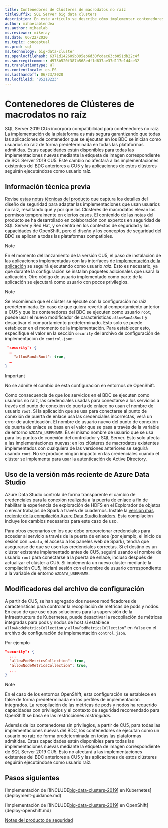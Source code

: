 ```yaml
---
title: Contenedores de Clústeres de macrodatos no raíz
titleSuffix: SQL Server big data clusters
description: En este artículo se describe cómo implementar contenedores no raíz en Clústeres de macrodatos de SQL Server
author: mihaelablendea
ms.author: mihaelab
ms.reviewer: mikeray
ms.date: 06/22/2020
ms.topic: conceptual
ms.prod: sql
ms.technology: big-data-cluster
ms.openlocfilehash: 6371d142609b095eb6d30fcdac63cb051db22c4f
ms.sourcegitcommit: d973b520f387b568edf1d637ae37d117e1d4ce32
ms.translationtype: HT
ms.contentlocale: es-ES
ms.lasthandoff: 06/23/2020
ms.locfileid: "85218223"
---
```

# <a name="non-root-big-data-clusters-containers"></a>Contenedores de Clústeres de macrodatos no raíz

SQL Server 2019 CU5 incorpora compatibilidad para contenedores no raíz. La implementación de la plataforma es más segura garantizando que todas las aplicaciones de contenedor que se ejecutan en los BDC se inician como usuarios no raíz de forma predeterminada en todas las plataformas admitidas. Estas capacidades están disponibles para todas las implementaciones nuevas mediante la etiqueta de imagen correspondiente de SQL Server 2019 CU5. Este cambio no afectará a las implementaciones existentes del BDC anteriores a CU5 y las aplicaciones de estos clústeres seguirán ejecutándose como usuario raíz. 

## <a name="technical-background"></a>Información técnica previa

Revise [estas notas técnicas del producto](https://aka.ms/sql-bdc-openshift-security) que captura los detalles del diseño de seguridad para adaptar las implementaciones que usan usuarios no raíz, resaltando qué y por qué los Clústeres de macrodatos elevan los permisos temporalmente en ciertos casos. El contenido de las notas del producto se ha desarrollado en colaboración con expertos en seguridad de SQL Server y Red Hat, y se centra en los contextos de seguridad y las capacidades de OpenShift, pero el diseño y los conceptos de seguridad del BDC se aplican a todas las plataformas compatibles.

> [!NOTE]
> En el momento del lanzamiento de la versión CU5, el paso de instalación de las aplicaciones implementadas con las interfaces de [implementación de la aplicación](concept-application-deployment.md) se seguirá ejecutando como usuario *raíz*. Esto es necesario, ya que durante la configuración se instalan paquetes adicionales que usará la aplicación. Otro código de usuario implementado como parte de la aplicación se ejecutará como usuario con pocos privilegios. 

> [!NOTE]
> Se recomienda que el clúster se ejecute con la configuración no raíz predeterminada. En caso de que quiera revertir al comportamiento anterior a CU5 y que los contenedores del BDC se ejecuten como usuario `root`, puede usar el nuevo modificador de características `allowRunAsRoot` y desactivar el comportamiento predeterminado. Esto solo se puede establecer en el momento de la implementación. Para establecer esto, especifique el valor en la sección `security` del archivo de configuración de implementación de `control.json`:

```json
 "security": {
  …
    "allowRunAsRoot": true,
  …
}
```

> [!IMPORTANT]
> No se admite el cambio de esta configuración en entornos de OpenShift.

Como consecuencia de que los servicios en el BDC se ejecuten como usuarios no raíz, las credenciales usadas para conectarse a los servicios a través del punto de conexión de puerta de enlace no usan el nombre de usuario `root`. Si la aplicación que se usa para conectarse al punto de conexión de puerta de enlace usa las credenciales incorrectas, verá un error de autenticación. El nombre de usuario nuevo del punto de conexión de puerta de enlace se basa en el valor que se pasa a través de la variable de entorno `AZDATA_USERNAME`. Es el mismo nombre de usuario que se usa para los puntos de conexión del controlador y SQL Server. Esto solo afecta a las implementaciones nuevas; en los clústeres de macrodatos existentes implementados con cualquiera de las versiones anteriores se seguirá usando `root`. No se produce ningún impacto en las credenciales cuando el clúster se implementa para usar la autenticación de Active Directory. 

## <a name="use-the-latest-azure-data-studio"></a>Uso de la versión más reciente de Azure Data Studio

Azure Data Studio controla de forma transparente el cambio de credenciales para la conexión realizada a la puerta de enlace a fin de habilitar la experiencia de exploración de HDFS en el Explorador de objetos o enviar trabajos de Spark a través de cuadernos. Instale la [versión más reciente de la compilación Azure Data Studio Insiders](../azure-data-studio/download-azure-data-studio.md#download-insiders-build-of-azure-data-studio). Esta compilación incluye los cambios necesarios para este caso de uso.

Para otros escenarios en los que debe proporcionar credenciales para acceder al servicio a través de la puerta de enlace (por ejemplo, el inicio de sesión con `azdata`, el acceso a los paneles web de Spark), tendrá que asegurarse de que se usen las credenciales correctas. Si el destino es un clúster existente implementado antes de CU5, seguirá usando el nombre de usuario `root` para conectarse a la puerta de enlace, incluso después de actualizar el clúster a CU5. Si implementa un nuevo clúster mediante la compilación CU5, iniciará sesión con el nombre de usuario correspondiente a la variable de entorno `AZDATA_USERNAME`.

## <a name="configuration-file-switches"></a>Modificadores del archivo de configuración

A partir de CU5, se han agregado dos nuevos modificadores de características para controlar la recopilación de métricas de pods y nodos. En caso de que use otras soluciones para la supervisión de la infraestructura de Kubernetes, puede desactivar la recopilación de métricas integradas para pods y nodos de host si establece `allowNodeMetricsCollection` y `allowPodMetricsCollection`* en `false` en el archivo de configuración de implementación `control.json`. 

Por ejemplo 

```json
"security": {
  ...
  "allowPodMetricsCollection": true,
  "allowNodeMetricsCollection": true,
  ...
}
```

> [!NOTE]
> En el caso de los entornos OpenShift, esta configuración se establece en false de forma predeterminada en los perfiles de implementación integrados. La recopilación de las métricas de pods y nodos ha requerido capacidades con privilegios y el contexto de seguridad recomendado para OpenShift se basa en las restricciones *restringidas*.

Además de los contenedores sin privilegios, a partir de CU5, para todas las implementaciones nuevas del BDC, los contenedores se ejecutan como un usuario no raíz de forma predeterminada en todas las plataformas admitidas. Estas capacidades están disponibles para todas las implementaciones nuevas mediante la etiqueta de imagen correspondiente de SQL Server 2019 CU5. Esto no afectará a las implementaciones existentes del BDC anteriores a CU5 y las aplicaciones de estos clústeres seguirán ejecutándose como usuario raíz.

## <a name="next-steps"></a>Pasos siguientes
[Implementación de [!INCLUDE[big-data-clusters-2019](../includes/ssbigdataclusters-ss-nover.md)] en Kubernetes](deployment-guidance.md)

[Implementación de [!INCLUDE[big-data-clusters-2019](../includes/ssbigdataclusters-ss-nover.md)] en OpenShift](deploy-openshift.md)

[Notas del producto de seguridad](https://aka.ms/sql-bdc-openshift-security)
